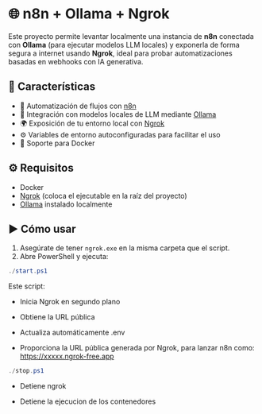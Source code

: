 # 🌐 n8n + Ollama + Ngrok

Este proyecto permite levantar localmente una instancia de **n8n** conectada con **Ollama** (para ejecutar modelos LLM locales) y exponerla de forma segura a internet usando **Ngrok**, ideal para probar automatizaciones basadas en webhooks con IA generativa.

## 🚀 Características

- 🔧 Automatización de flujos con [n8n](https://n8n.io/)
- 🤖 Integración con modelos locales de LLM mediante [Ollama](https://ollama.com/)
- 🌍 Exposición de tu entorno local con [Ngrok](https://ngrok.com/)
- ⚙️ Variables de entorno autoconfiguradas para facilitar el uso
- 🐳 Soporte para Docker


## ⚙️ Requisitos

- Docker
- [Ngrok](https://ngrok.com/download) (coloca el ejecutable en la raíz del proyecto)
- [Ollama](https://ollama.com/) instalado localmente

## ▶️ Cómo usar

1. Asegúrate de tener `ngrok.exe` en la misma carpeta que el script.
2. Abre PowerShell y ejecuta:

```powershell
./start.ps1
```
Este script:

- Inicia Ngrok en segundo plano

- Obtiene la URL pública

- Actualiza automáticamente .env

- Proporciona la URL pública generada por Ngrok, para lanzar n8n como: https://xxxxx.ngrok-free.app

```powershell
./stop.ps1
```
- Detiene ngrok

- Detiene la ejecucion de los contenedores
